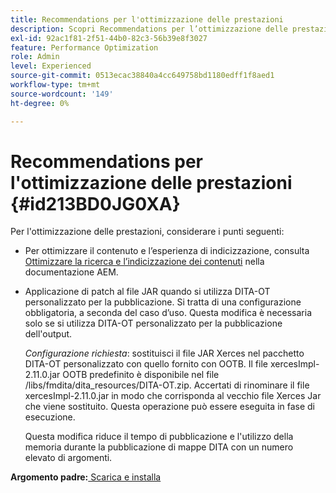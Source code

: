 ```yaml
---
title: Recommendations per l'ottimizzazione delle prestazioni
description: Scopri Recommendations per l’ottimizzazione delle prestazioni
exl-id: 92ac1f81-2f51-44b0-82c3-56b39e8f3027
feature: Performance Optimization
role: Admin
level: Experienced
source-git-commit: 0513ecac38840a4cc649758bd1180edff1f8aed1
workflow-type: tm+mt
source-wordcount: '149'
ht-degree: 0%

---
```


# Recommendations per l&#39;ottimizzazione delle prestazioni {#id213BD0JG0XA}

Per l&#39;ottimizzazione delle prestazioni, considerare i punti seguenti:

- Per ottimizzare il contenuto e l’esperienza di indicizzazione, consulta [Ottimizzare la ricerca e l’indicizzazione dei contenuti](https://experienceleague.adobe.com/docs/experience-manager-cloud-service/operations/indexing.html?lang=it) nella documentazione AEM.

- Applicazione di patch al file JAR quando si utilizza DITA-OT personalizzato per la pubblicazione. Si tratta di una configurazione obbligatoria, a seconda del caso d’uso. Questa modifica è necessaria solo se si utilizza DITA-OT personalizzato per la pubblicazione dell&#39;output.

  *Configurazione richiesta*: sostituisci il file JAR Xerces nel pacchetto DITA-OT personalizzato con quello fornito con OOTB. Il file xercesImpl-2.11.0.jar OOTB predefinito è disponibile nel file /libs/fmdita/dita\_resources/DITA-OT.zip. Accertati di rinominare il file xercesImpl-2.11.0.jar in modo che corrisponda al vecchio file Xerces Jar che viene sostituito. Questa operazione può essere eseguita in fase di esecuzione.

  Questa modifica riduce il tempo di pubblicazione e l&#39;utilizzo della memoria durante la pubblicazione di mappe DITA con un numero elevato di argomenti.


**Argomento padre:**[ Scarica e installa](download-install.md)
